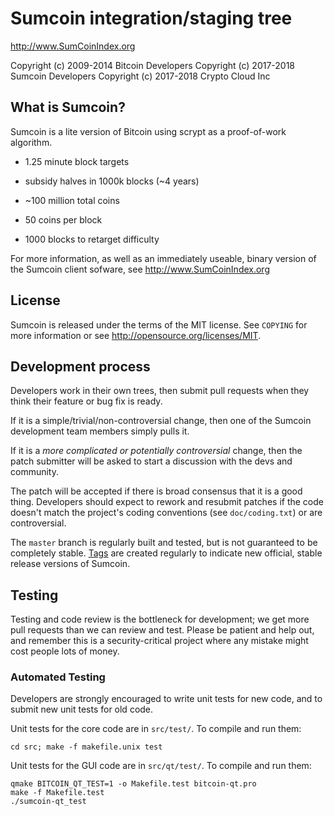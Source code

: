 Sumcoin integration/staging tree
================================

http://www.SumCoinIndex.org

Copyright (c) 2009-2014 Bitcoin Developers
Copyright (c) 2017-2018 Sumcoin Developers
Copyright (c) 2017-2018 Crypto Cloud Inc

What is Sumcoin?
----------------

Sumcoin is a lite version of Bitcoin using scrypt as a proof-of-work algorithm.
 - 1.25 minute block targets
 - subsidy halves in 1000k blocks (~4 years)
 - ~100 million total coins


 - 50 coins per block
 - 1000 blocks to retarget difficulty

For more information, as well as an immediately useable, binary version of
the Sumcoin client sofware, see http://www.SumCoinIndex.org

License
-------

Sumcoin is released under the terms of the MIT license. See `COPYING` for more
information or see http://opensource.org/licenses/MIT.

Development process
-------------------

Developers work in their own trees, then submit pull requests when they think
their feature or bug fix is ready.

If it is a simple/trivial/non-controversial change, then one of the Sumcoin
development team members simply pulls it.

If it is a *more complicated or potentially controversial* change, then the patch
submitter will be asked to start a discussion with the devs and community.

The patch will be accepted if there is broad consensus that it is a good thing.
Developers should expect to rework and resubmit patches if the code doesn't
match the project's coding conventions (see `doc/coding.txt`) or are
controversial.

The `master` branch is regularly built and tested, but is not guaranteed to be
completely stable. [Tags](https://github.com/sumcoinlabs/sumcoin/tags) are created
regularly to indicate new official, stable release versions of Sumcoin.

Testing
-------

Testing and code review is the bottleneck for development; we get more pull
requests than we can review and test. Please be patient and help out, and
remember this is a security-critical project where any mistake might cost people
lots of money.

### Automated Testing

Developers are strongly encouraged to write unit tests for new code, and to
submit new unit tests for old code.

Unit tests for the core code are in `src/test/`. To compile and run them:

    cd src; make -f makefile.unix test

Unit tests for the GUI code are in `src/qt/test/`. To compile and run them:

    qmake BITCOIN_QT_TEST=1 -o Makefile.test bitcoin-qt.pro
    make -f Makefile.test
    ./sumcoin-qt_test

